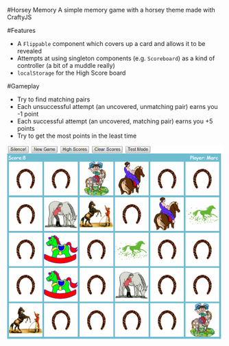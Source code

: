#Horsey Memory
A simple memory game with a horsey theme made with CraftyJS

#Features
* A `Flippable` component which covers up a card and allows it to be revealed
* Attempts at using singleton components (e.g. `Scoreboard`) as a kind of controller (a bit of a muddle really)
* `localStorage` for the High Score board

#Gameplay
* Try to find matching pairs
* Each unsuccessful attempt (an uncovered, unmatching pair) earns you -1 point
* Each successful attempt (an uncovered, matching pair) earns you +5 points
* Try to get the most points in the least time

<center>
<img src="screenshot.png"/>
</center>